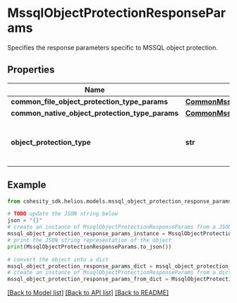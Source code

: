 # MssqlObjectProtectionResponseParams

Specifies the response parameters specific to MSSQL object protection.

## Properties

Name | Type | Description | Notes
------------ | ------------- | ------------- | -------------
**common_file_object_protection_type_params** | [**CommonMssqlFileObjectProtectionParams**](CommonMssqlFileObjectProtectionParams.md) |  | [optional] 
**common_native_object_protection_type_params** | [**CommonMssqlNativeObjectProtectionParams**](CommonMssqlNativeObjectProtectionParams.md) |  | [optional] 
**object_protection_type** | **str** | Specifies the MSSQL Object Protection type. | 

## Example

```python
from cohesity_sdk.helios.models.mssql_object_protection_response_params import MssqlObjectProtectionResponseParams

# TODO update the JSON string below
json = "{}"
# create an instance of MssqlObjectProtectionResponseParams from a JSON string
mssql_object_protection_response_params_instance = MssqlObjectProtectionResponseParams.from_json(json)
# print the JSON string representation of the object
print(MssqlObjectProtectionResponseParams.to_json())

# convert the object into a dict
mssql_object_protection_response_params_dict = mssql_object_protection_response_params_instance.to_dict()
# create an instance of MssqlObjectProtectionResponseParams from a dict
mssql_object_protection_response_params_from_dict = MssqlObjectProtectionResponseParams.from_dict(mssql_object_protection_response_params_dict)
```
[[Back to Model list]](../README.md#documentation-for-models) [[Back to API list]](../README.md#documentation-for-api-endpoints) [[Back to README]](../README.md)


